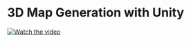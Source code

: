 # 3D Map Generation with Unity
[![Watch the video](https://img.youtube.com/vi/TQBO92hcL0w/hqdefault.jpg)](https://www.youtube.com/watch?v=TQBO92hcL0w)
